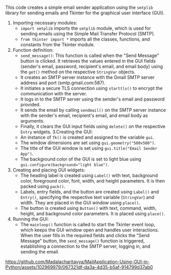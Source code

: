 This code creates a simple email sender application using the `smtplib` library for sending emails and Tkinter for the graphical user interface (GUI).

1. Importing necessary modules:
   - `import smtplib` imports the `smtplib` module, which is used for sending emails using the Simple Mail Transfer Protocol (SMTP).
   - `from tkinter import *` imports all the classes, functions, and constants from the Tkinter module.
2. Function definition:
   - `send_message()`: This function is called when the "Send Message" button is clicked. It retrieves the values entered in the GUI fields (sender's email, password, recipient's email, and email body) using the `get()` method on the respective `StringVar` objects.
   - It creates an SMTP server instance with the Gmail SMTP server address and port (smtp.gmail.com:587).
   - It initiates a secure TLS connection using `starttls()` to encrypt the communication with the server.
   - It logs in to the SMTP server using the sender's email and password provided.
   - It sends the email by calling `sendmail()` on the SMTP server instance with the sender's email, recipient's email, and email body as arguments.
   - Finally, it clears the GUI input fields using `delete()` on the respective `Entry` widgets.
3.Creating the GUI:
   - An instance of `Tk()` is created and assigned to the variable `gui`.
   - The window dimensions are set using `gui.geometry("500x500")`.
   - The title of the GUI window is set using `gui.title("Email Sender App")`.
   - The background color of the GUI is set to light blue using `gui.configure(background="light blue")`.
4. Creating and placing GUI widgets:
   - The heading label is created using `Label()` with text, background color, foreground color, font, width, and height parameters. It is then packed using `pack()`.
   - Labels, entry fields, and the button are created using `Label()` and `Entry()`, specifying the respective text variable (`StringVar`) and width. They are placed in the GUI window using `place()`.
   - The button is created using `Button()` with text, command, width, height, and background color parameters. It is placed using `place()`.
5. Running the GUI:
   - The `mainloop()` function is called to start the Tkinter event loop, which keeps the GUI window open and handles user interactions.
When the user fills in the required fields and clicks the "Send Message" button, the `send_message()` function is triggered, establishing a connection to the SMTP server, logging in, and sending the email.

https://github.com/Madalacharitavya/MailApplication-Using-GUI-in-Python/assets/102969979/067321df-da3a-4d35-b5af-914799d37ab0



